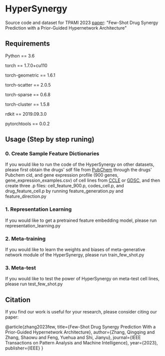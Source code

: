 
# HyperSynergy

Source code and dataset for TPAMI 2023 [paper](https://ieeexplore.ieee.org/abstract/document/10050784/): "Few-Shot Drug Synergy Prediction with a Prior-Guided Hypernetwork Architecture"

## Requirements

Python == 3.6

torch == 1.7.0+cu110

torch-geometric == 1.6.1

torch-scatter == 2.0.5

torch-sparse == 0.6.8

torch-cluster == 1.5.8                                     

rdkit == 2019.09.3.0

pytorchtools == 0.0.2


## Usage (Step by step runing)

### 0. Create Sample Feature Dictionaries

If you would like to run the code of the HyperSynergy on other datasets, please first obtain the drugs' sdf file from [PubChem](https://pubchem.ncbi.nlm.nih.gov/) through the drugs' Pubchem cid, and gene expression profile (900 genes, gene_expression_examples.csv) of cell lines from [CCLE](https://depmap.org/portal/download/all/) or [GDSC](https://www.cancerrxgene.org/downloads/bulk_download), and then create three .p files: cell_feature_900.p, codes_cell.p, and drug_feature_cell.p by running feature_generation.py and feature_direction.py

### 1. Representation Learning

If you would like to get a pretrained feature embedding model, please run representation_learning.py

### 2. Meta-training 

If you would like to learn the weights and biases of meta-generative network module of the HyperSynergy, please run train_few_shot.py

### 3. Meta-test

If you would like to test the power of HyperSynergy on meta-test cell lines, please run test_few_shot.py

## Citation

If you find our work is useful for your research, please consider citing our paper:

@article{zhang2023few,
  title={Few-Shot Drug Synergy Prediction With a Prior-Guided Hypernetwork Architecture},
  author={Zhang, Qingqing and Zhang, Shaowu and Feng, Yuehua and Shi, Jianyu},
  journal={IEEE Transactions on Pattern Analysis and Machine Intelligence},
  year={2023},
  publisher={IEEE}
}